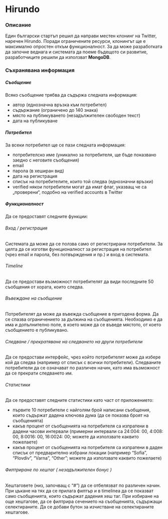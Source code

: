 # Hirundo
### Описание
Един български стартъп решил да направи местен клонинг на Twitter, наречен Hirundo.
Поради ограничените ресурси, клонингът ще е максимално опростен откъм
функционалност. За да може разработката да започне веднага и системата да поеме
бъдещото си развитие, разработчиците решили да използват **MongoDB**.
### Съхранявана информация
##### Съобщение
Всяко съобщение трябва да съдържа следната информация:
* автор (еднозначна връзка към потребител)
* съдържание (ограничено до 140 знака)
* място на публикуването (незадължителен свободен текст)
* дата на публикуване
##### Потребител
За всеки потребител ще се пази следната информация:
* потребителско име (уникално за потребителя, ще бъде показвано заедно с
неговите съобщения)
* email
* парола (в хеширан вид)
* дата на регистрация
* списък на потребителите, които той следва (еднозначни връзки)
* verified някои
потребители могат да имат флаг, указващ че са „проверени“,
подобно на verified accounts в Twitter
##### Функционалност
Да се предоставят следните функции:
###### Вход / регистрация
Системата да може да се ползва само от регистрирани потребители. За целта да се
изготви функционалност за регистрация на потребител (чрез email
и парола, без
потвърждения и пр.) и вход в системата.
###### Timeline
Да се предостави възможност потребителят да види последните 50 съобщения от хората,
които следва.
###### Въвеждане на съобщение
Потребителят да може да въвежда съобщение в пригодена форма. Да се спазва
ограничението за дължина на съобщенията. Необходимо е да има и допълнително поле,
в което може да се въведе мястото, от което съобщението е публикувано.
###### Следване / прекратяване на следването на други потребители
Да се предостави интерфейс, чрез който потребителят може да избере кой да следва
(например от списък с всички потребители). Следваните потребители да се означават по
различен начин, като има възможност да се прекрати следването им.
###### Статистики
Да се предоставят следните статистики като част от приложението:
* първите 10 потребители с найголям
брой написани съобщения, които съдържат
дадена ключова дума (да се показва броят на съобщенията)
* какъв процент от съобщенията на потребителя са изпратени в дадени часови
интервали (примерни интервали са 24:004:
00, 4:008:
00, 8:0016:
00, 16:0024:
00;
можете да използвате каквито пожелаете)
* какъв процент от съобщенията на потребителя са изпратени в даден списък от
предварително избрани локации (например “Sofia”, “Plovdiv”, “Varna”, “Other”;
можете да използвате каквито пожелаете)
###### Филтриране по хештаг ( незадължителен бонус )
Хештаговете (низ, започващ с “#”) да се отбелязват по различен начин. При цъкане на тях
да се прилага филтър и в timelineа
да се показват само съобщенията, които съдържат
дадения хеш таг. При избиране на още хештагове, да се филтрира сечението на
съобщенията, съдържащи селектираните. Да се добави бутон за изчистване на
селектираните хештагове.
